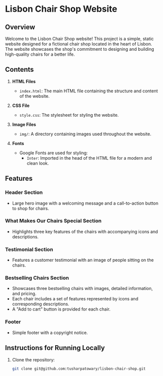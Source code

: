 # Lisbon Chair Shop Website

## Overview

Welcome to the Lisbon Chair Shop website! This project is a simple, static website designed for a fictional chair shop located in the heart of Lisbon. The website showcases the shop's commitment to designing and building high-quality chairs for a better life.

## Contents

1. **HTML Files**
   - `index.html`: The main HTML file containing the structure and content of the website.

2. **CSS File**
   - `style.css`: The stylesheet for styling the website.

3. **Image Files**
   - `img/`: A directory containing images used throughout the website.

4. **Fonts**
   - Google Fonts are used for styling:
     - `Inter`: Imported in the head of the HTML file for a modern and clean look.

## Features

### Header Section
- Large hero image with a welcoming message and a call-to-action button to shop for chairs.

### What Makes Our Chairs Special Section
- Highlights three key features of the chairs with accompanying icons and descriptions.

### Testimonial Section
- Features a customer testimonial with an image of people sitting on the chairs.

### Bestselling Chairs Section
- Showcases three bestselling chairs with images, detailed information, and pricing.
- Each chair includes a set of features represented by icons and corresponding descriptions.
- A "Add to cart" button is provided for each chair.

### Footer
- Simple footer with a copyright notice.

## Instructions for Running Locally

1. Clone the repository:

   ```bash
   git clone git@github.com:tusharpatowary/lisbon-chair-shop.git


